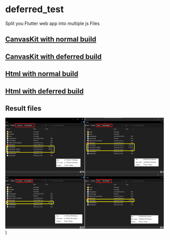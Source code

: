 # deferred_test

Split you Flutter web app into multiple js Files

## [CanvasKit with normal build](https://schabanbo.github.io/deferred_test/Results/Canvaskit/NormalBuild/)

## [CanvasKit with deferred build](https://schabanbo.github.io/deferred_test/Results/Canvaskit/DeferredBuild/)

## [Html with normal build](https://schabanbo.github.io/deferred_test/Results/Html/NormalBuild/)

## [Html with deferred build](https://schabanbo.github.io/deferred_test/Results/Html/DeferredBuild/)

## Result files

![Result files](https://github.com/SchabanBo/deferred_test/blob/master/Results/Files.png?raw=true))
